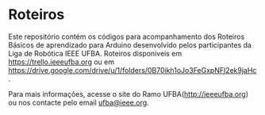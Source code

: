 # Roteiros

Este repositório contém os códigos para acompanhamento dos Roteiros Básicos de aprendizado para Arduino desenvolvido pelos participantes da
Liga de Robótica IEEE UFBA.
Roteiros disponiveis em https://trello.ieeeufba.org ou em https://drive.google.com/drive/u/1/folders/0B70ikh1oJo3FeGxpNFl2ek9jaHc.

Para mais informações, acesse o site do Ramo UFBA(http://ieeeufba.org) ou nos contacte pelo email ufba@ieee.org.


